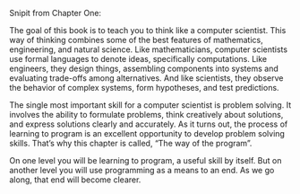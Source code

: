 Snipit from Chapter One:

The goal of this book is to teach you to think like a computer scientist. This way of thinking combines some of the best features of mathematics, engineering, and natural science. Like mathematicians, computer scientists use formal languages to denote ideas, specifically computations. Like engineers, they design things, assembling components into systems and evaluating trade-offs among alternatives. And like scientists, they observe the behavior of complex systems, form hypotheses, and test predictions.


The single most important skill for a computer scientist is problem solving. It involves the ability to formulate problems, think creatively about solutions, and express solutions clearly and accurately. As it turns out, the process of learning to program is an excellent opportunity to develop problem solving skills. That’s why this chapter is called, “The way of the program”.

On one level you will be learning to program, a useful skill by itself. But on another level you will use programming as a means to an end. As we go along, that end will become clearer.
